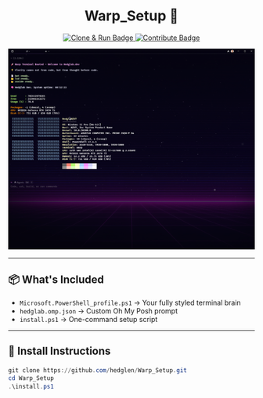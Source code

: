 <h1 align="center">Warp_Setup 🚀</h1>

<p align="center">
  <a href="#-install-instructions">
    <img src="https://img.shields.io/badge/Clone%20%26%20Run-setup-444444?style=for-the-badge&logo=github" alt="Clone & Run Badge">
  </a>
  <a href="CONTRIBUTING.md">
    <img src="https://img.shields.io/badge/Contribute-blue?style=for-the-badge&logo=github" alt="Contribute Badge">
  </a>
</p>



</a>

<p align="center">
  <img src="./assets/Warp_Preview.png" alt="Warp Terminal Preview" width="800">
</p>

---

## 📦 What's Included

- `Microsoft.PowerShell_profile.ps1` → Your fully styled terminal brain  
- `hedglab.omp.json` → Custom Oh My Posh prompt  
- `install.ps1` → One-command setup script

---

## 🌸 Install Instructions

```powershell
git clone https://github.com/hedglen/Warp_Setup.git
cd Warp_Setup
.\install.ps1

